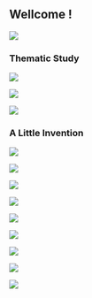 


## Wellcome ! 

![](https://github-readme-stats.vercel.app/api?username=jerryc8080&count_private=true&show_icons=true)


###  Thematic Study

[![](https://github-readme-stats.vercel.app/api/pin/?username=jerryc8080&repo=understand-tcp-udp)](https://github.com/JerryC8080/understand-tcp-udp)

[![](https://github-readme-stats.vercel.app/api/pin/?username=jerryc8080&repo=unittest-demo)](https://github.com/JerryC8080/unittest-demo)

[![](https://github-readme-stats.vercel.app/api/pin/?username=jerryc8080&repo=Tools)](https://github.com/JerryC8080/Tools)


### A Little Invention

[![](https://github-readme-stats.vercel.app/api/pin/?username=beautywe&repo=beautywe)](https://github.com/beautywe/beautywe)

[![](https://github-readme-stats.vercel.app/api/pin/?username=jerryc8080&repo=memeye)](https://github.com/JerryC8080/memeye)

[![](https://github-readme-stats.vercel.app/api/pin/?username=jerryc8080&repo=module-seed)](https://github.com/JerryC8080/module-seed)

[![](https://github-readme-stats.vercel.app/api/pin/?username=jerryc8080&repo=concurrent-merger)](https://github.com/JerryC8080/concurrent-merger)

[![](https://github-readme-stats.vercel.app/api/pin/?username=jerryc8080&repo=mini-logger)](https://github.com/JerryC8080/mini-logger)

[![](https://github-readme-stats.vercel.app/api/pin/?username=jerryc8080&repo=method-fuse)](https://github.com/JerryC8080/method-fuse)

[![](https://github-readme-stats.vercel.app/api/pin/?username=jerryc8080&repo=super-cache)](https://github.com/JerryC8080/super-cache)

[![](https://github-readme-stats.vercel.app/api/pin/?username=jerryc8080&repo=docsify-remote-markdown)](https://github.com/JerryC8080/docsify-remote-markdown)

[![](https://github-readme-stats.vercel.app/api/pin/?username=jerryc8080&repo=time-buried)](https://github.com/JerryC8080/time-buried)
